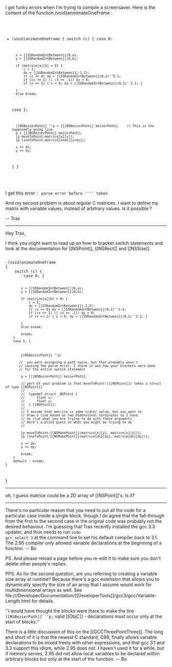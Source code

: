 I get funky errors when I'm trying to compile a screensaver. Here is the content of the function (void)anmimateOneFrame :
<code>
- (void)animateOneFrame
{
    switch (c) {
    case 0:
        
        x = [[SSRandomIntBetween]](0,a);
        y = [[SSRandomIntBetween]](0,b);
        
        if (matrice[a][b] = 0) {
            c = 1;
            dx = [[SSRandomIntBetween]](-1,2);
            if (x == 0) dy = [[SSRandomIntBetween]](0,1)''2-1;
            if ((x == 1) || (x == -1)) dy = 0;
            if (x == 2) { x = 0; dy = [[SSRandomIntBetween]](0,1)''2-1; }
            
        }
        else break;
    
    case 1:
        
        [[NSBezierPath]] ''p = [[[NSBezierPath]] bezierPath];    // This is the supposedly wrong line
        p = [[[NSBezierPath]] bezierPath];
        [p moveToPoint:matrice[x][y]];
        [p lineToPoint:matrice[x+dx][y+dy]];
        
        x += dx;
        y += dy;
        
        
        
    }
}
</code>

I get this error :
<code>
parse error before '''' token
</code>

And my second problem is about regular C matrices. I want to define my matrix with variable values, instead of arbitrary values. Is it possible ?

-- Trax

----
Hey Trax,

I think you might want to read up on how to bracket switch statements and look at the documentation for [[NSPoint]], [[NSRect]] and [[NSSize]].

<code>
-(void)animateOneFrame
{
    switch (c) {
        case 0: {
            
            x = [[SSRandomIntBetween]](0,a);
            y = [[SSRandomIntBetween]](0,b);
            
            if (matrice[a][b] = 0) {
                c = 1;
                dx = [[SSRandomIntBetween]](-1,2);
                if (x == 0) dy = [[SSRandomIntBetween]](0,1)''2-1;
                if ((x == 1) || (x == -1)) dy = 0;
                if (x == 2) { x = 0; dy = [[SSRandomIntBetween]](0,1)''2-1; }
                
            }
            else break;
            
            break;
        }
        case 1: {
            


            [[NSBezierPath]] ''p;    

           //  you were assigning a path twice, but that probably wasn't 
           // causing the parse error, I think it was how your brackets were done 
           // for the entire switch statement

            p = [[[NSBezierPath]] bezierPath];
            
            // part of your problem is that moveToPoint:([[NSPoint]]) takes a struct of type [[NSPoint]]
            //
            //	typedef struct _NSPoint {
            //	    float x;
            //	    float y;
            //	} [[NSPoint]];
            // 
            // I assume that matrice is some scaler value, but you want to 
            // draw a line based on two dimensional cordinates so I have
            // no clue what you are trying to do with these arguments
            // Here's a blind guess on what you might be trying to do
            //
            
            [p moveToPoint:[[NSMakePoint]](matrice[x][y], matrice[x][y])];
            [p lineToPoint:[[NSMakePoint]](matrice[dx][dy], matrice[dx][dy])];
            
            x += dx;
            y += dy;
            
            break;
        }
        default : break;
    }
}
</code>

----

oh, I guess matrice could be a 2D array of [[NSPoint]]'s. Is it?

----

There's no particular reason that you need to put all the code for a particular case inside a single block, though I do agree that the fall-through from the first to the second case in the original code was probably not the desired behaviour.  I'm guessing that Trax recently installed the gcc 3.3 updater, and thus needs to run <code>sudo gcc_select 3</code> at the command line to set his default compiler back to 3.1.  The 2.95 compiler only allowed variable declarations at the beginning of a function. -- Bo

PS.  And please reload a page before you re-edit it to make sure you don't delete other people's replies.

PPS.  As for the second question, are you referring to creating a variable size array at runtime?  Because there's a gcc extension that allows you to dynamically specify the size of an array that I assume would work for multidimensional arrays as well.  See  file:///Developer/Documentation/[[DeveloperTools]]/gcc3/gcc/Variable-Length.html for details.

''I would have thought the blocks were there to make the line <code>[[NSBezierPath]] ''p;</code> valid [[ObjC]] - declarations must occur only at the start of blocks.''

There is a little discussion of this on the [[GCCThreePointThree]].  The long and short of it is that the newest C standard, C99, finally allows variable declarations to be mixed freely with other expressions, and that gcc 3.1 and 3.3 support this idiom, while 2.95 does not.  I haven't used it for a while, but if memory serves, 2.95 did not allow local variables to be declared within arbitrary blocks but only at the start of the function.  -- Bo